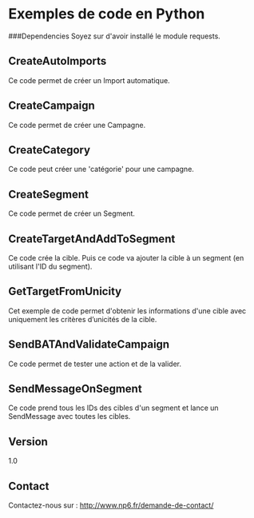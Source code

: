 Exemples de code en Python
==



###Dependencies
Soyez sur d'avoir installé le module requests.


CreateAutoImports
--

Ce code permet de créer un Import automatique.

CreateCampaign
--

Ce code permet de créer une Campagne.

CreateCategory
--

Ce code peut créer une 'catégorie' pour une campagne.

CreateSegment
--

Ce code permet de créer un Segment.

CreateTargetAndAddToSegment
--

Ce code crée la cible. Puis ce code va ajouter la cible à un segment (en utilisant l'ID du segment).

GetTargetFromUnicity
--

Cet exemple de code permet d'obtenir les informations d'une cible avec uniquement les critères d’unicités de la cible.

SendBATAndValidateCampaign
--

Ce code permet de tester une action et de la valider.

SendMessageOnSegment
--

Ce code prend tous les IDs des cibles d'un segment et lance un SendMessage avec toutes les cibles.

Version
--

1.0

Contact
--

Contactez-nous sur : http://www.np6.fr/demande-de-contact/
